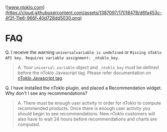 ![www.ntoklo.com](https://cloud.githubusercontent.com/assets/1387097/17018478/d6fa453c-4f2f-11e6-966f-40d728dd5030.png)

# FAQ

Q. I receive the warning `universalvariable is undefined` or `Missing nToklo API key. Requires variable assignment: _ntoklo_key`.

> A. Your `universal_variable` object and `_ntoklo_key` must be defined before the nToklo Javascript tag. Please refer documentation on [nToklo Javascript tag](js.md).

Q. I have installed the nToklo plugin, and placed a Recommendation widget. Why don't I see any recommendations?

> A. There must be enough user activity in order for nToklo to compute recommended products. Once there is enough user activity you should begin to see recommendations. New nToklo customers will also have to wait 24 hours before recommendations and charts are computed.